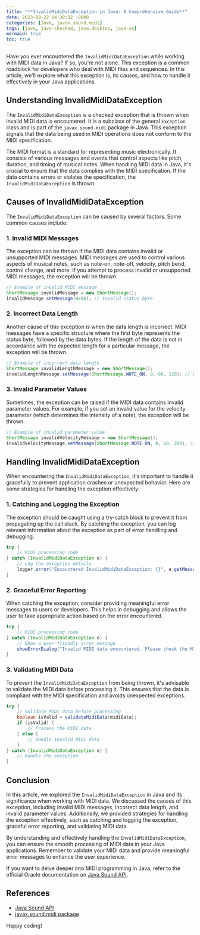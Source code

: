 ```yaml
---
title: "**InvalidMidiDataException in Java: A Comprehensive Guide**"
date: 2023-09-22 14:38:32 -0000
categories: [Java, javax.sound.midi]
tags: [java, java-checked, java.desktop, java-se]
mermaid: true
toc: true
---
```



Have you ever encountered the `InvalidMidiDataException` while working with MIDI data in Java? If so, you're not alone. This exception is a common roadblock for developers who deal with MIDI files and sequences. In this article, we'll explore what this exception is, its causes, and how to handle it effectively in your Java applications.

## Understanding InvalidMidiDataException

The `InvalidMidiDataException` is a checked exception that is thrown when invalid MIDI data is encountered. It is a subclass of the general `Exception` class and is part of the `javax.sound.midi` package in Java. This exception signals that the data being used in MIDI operations does not conform to the MIDI specification.

The MIDI format is a standard for representing music electronically. It consists of various messages and events that control aspects like pitch, duration, and timing of musical notes. When handling MIDI data in Java, it's crucial to ensure that the data complies with the MIDI specification. If the data contains errors or violates the specification, the `InvalidMidiDataException` is thrown.

## Causes of InvalidMidiDataException

The `InvalidMidiDataException` can be caused by several factors. Some common causes include:

### 1. Invalid MIDI Messages

The exception can be thrown if the MIDI data contains invalid or unsupported MIDI messages. MIDI messages are used to control various aspects of musical notes, such as note-on, note-off, velocity, pitch bend, control change, and more. If you attempt to process invalid or unsupported MIDI messages, the exception will be thrown.

```java
// Example of invalid MIDI message
ShortMessage invalidMessage = new ShortMessage();
invalidMessage.setMessage(0x00); // Invalid status byte
```

### 2. Incorrect Data Length

Another cause of this exception is when the data length is incorrect. MIDI messages have a specific structure where the first byte represents the status byte, followed by the data bytes. If the length of the data is not in accordance with the expected length for a particular message, the exception will be thrown.

```java
// Example of incorrect data length
ShortMessage invalidLengthMessage = new ShortMessage();
invalidLengthMessage.setMessage(ShortMessage.NOTE_ON, 0, 60, 128); // Data length should be 2 bytes for note-on
```

### 3. Invalid Parameter Values

Sometimes, the exception can be raised if the MIDI data contains invalid parameter values. For example, if you set an invalid value for the velocity parameter (which determines the intensity of a note), the exception will be thrown.

```java
// Example of invalid parameter value
ShortMessage invalidVelocityMessage = new ShortMessage();
invalidVelocityMessage.setMessage(ShortMessage.NOTE_ON, 0, 60, 200); // Invalid velocity value
```

## Handling InvalidMidiDataException

When encountering the `InvalidMidiDataException`, it's important to handle it gracefully to prevent application crashes or unexpected behavior. Here are some strategies for handling the exception effectively:

### 1. Catching and Logging the Exception

The exception should be caught using a try-catch block to prevent it from propagating up the call stack. By catching the exception, you can log relevant information about the exception as part of error handling and debugging.

```java
try {
    // MIDI processing code
} catch (InvalidMidiDataException e) {
    // Log the exception details
    logger.error("Encountered InvalidMidiDataException: {}", e.getMessage());
}
```

### 2. Graceful Error Reporting

When catching the exception, consider providing meaningful error messages to users or developers. This helps in debugging and allows the user to take appropriate action based on the error encountered.

```java
try {
    // MIDI processing code
} catch (InvalidMidiDataException e) {
    // Show a user-friendly error message
    showErrorDialog("Invalid MIDI data encountered. Please check the MIDI file.");
}
```

### 3. Validating MIDI Data

To prevent the `InvalidMidiDataException` from being thrown, it's advisable to validate the MIDI data before processing it. This ensures that the data is compliant with the MIDI specification and avoids unexpected exceptions.

```java
try {
    // Validate MIDI data before processing
    boolean isValid = validateMidiData(midiData);
    if (isValid) {
        // Process the MIDI data
    } else {
        // Handle invalid MIDI data
    }
} catch (InvalidMidiDataException e) {
    // Handle the exception
}
```

## Conclusion

In this article, we explored the `InvalidMidiDataException` in Java and its significance when working with MIDI data. We discussed the causes of this exception, including invalid MIDI messages, incorrect data length, and invalid parameter values. Additionally, we provided strategies for handling the exception effectively, such as catching and logging the exception, graceful error reporting, and validating MIDI data.

By understanding and effectively handling the `InvalidMidiDataException`, you can ensure the smooth processing of MIDI data in your Java applications. Remember to validate your MIDI data and provide meaningful error messages to enhance the user experience.

If you want to delve deeper into MIDI programming in Java, refer to the official Oracle documentation on [Java Sound API](https://docs.oracle.com/en/java/javase/17/sound/index.html).

## References

- [Java Sound API](https://docs.oracle.com/javase/8/docs/technotes/guides/sound/programmer_guide/chapter2.html)
- [javax.sound.midi package](https://docs.oracle.com/javase/8/docs/api/javax/sound/midi/package-summary.html)


Happy coding!
